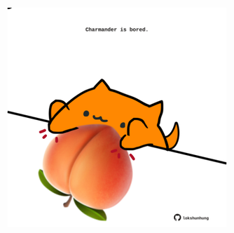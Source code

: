 <!-- built at 23/06/2021, 17:09:30 UTC -->
<p align="center">
  <img width="500" height="500" src="./ReadmeImage.svg">
</p>
